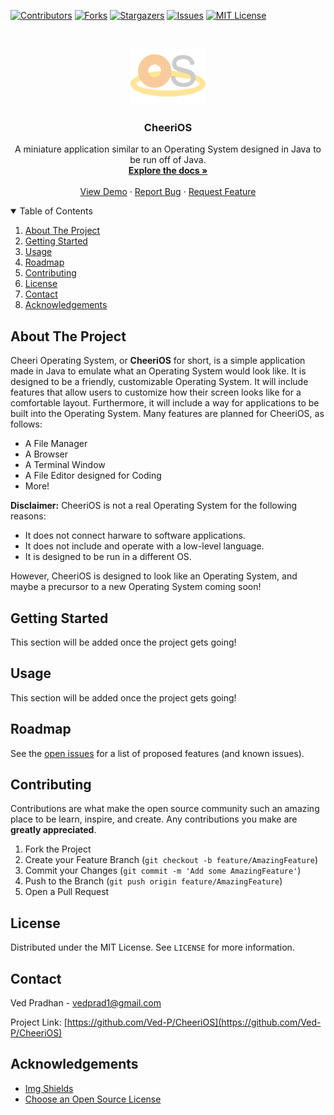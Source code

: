 [![Contributors][contributors-shield]][contributors-url]
[![Forks][forks-shield]][forks-url]
[![Stargazers][stars-shield]][stars-url]
[![Issues][issues-shield]][issues-url]
[![MIT License][license-shield]][license-url]

<br />
<p align="center">
  <a href="https://github.com/Ved-P/CheeriOS">
    <img src="images/cheerios-logo.png" alt="Logo" width="120" height="90">
  </a>

  <h3 align="center">CheeriOS</h3>

  <p align="center">
    A miniature application similar to an Operating System designed in Java to be run off of Java.
    <br />
    <a href="https://github.com/Ved-P/CheeriOS"><strong>Explore the docs »</strong></a>
    <br />
    <br />
    <a href="https://github.com/Ved-P/CheeriOS">View Demo</a>
    ·
    <a href="https://github.com/Ved-P/CheeriOS/issues">Report Bug</a>
    ·
    <a href="https://github.com/Ved-P/CheeriOS/issues">Request Feature</a>
  </p>
</p>

<details open="open">
  <summary>Table of Contents</summary>
  <ol>
    <li>
      <a href="#about-the-project">About The Project</a> <!--
      <ul>
        <li><a href="#built-with">Built With</a></li>
      </ul> -->
    </li>
    <li>
      <a href="#getting-started">Getting Started</a> <!--
      <ul>
        <li><a href="#prerequisites">Prerequisites</a></li>
        <li><a href="#installation">Installation</a></li>
      </ul> -->
    </li>
    <li><a href="#usage">Usage</a></li>
    <li><a href="#roadmap">Roadmap</a></li>
    <li><a href="#contributing">Contributing</a></li>
    <li><a href="#license">License</a></li>
    <li><a href="#contact">Contact</a></li>
    <li><a href="#acknowledgements">Acknowledgements</a></li>
  </ol>
</details>

## About The Project

<!-- [![Product Name Screen Shot][product-screenshot]](https://example.com) -->

Cheeri Operating System, or **CheeriOS** for short, is a simple application made in Java to emulate what an Operating System would look like. It is designed to be a friendly, customizable Operating System. It will include features that allow users to customize how their screen looks like for a comfortable layout. Furthermore, it will include a way for applications to be built into the Operating System. Many features are planned for CheeriOS, as follows:
* A File Manager
* A Browser
* A Terminal Window
* A File Editor designed for Coding
* More!

**Disclaimer:** CheeriOS is not a real Operating System for the following reasons:
* It does not connect harware to software applications.
* It does not include and operate with a low-level language.
* It is designed to be run in a different OS.

However, CheeriOS is designed to look like an Operating System, and maybe a precursor to a new Operating System coming soon!

<!--
### Built With
This section should list any major frameworks that you built your project using. Leave any add-ons/plugins for the acknowledgements section. Here are a few examples.
* [Bootstrap](https://getbootstrap.com)
* [JQuery](https://jquery.com)
* [Laravel](https://laravel.com)
-->

## Getting Started
This section will be added once the project gets going!
<!--
This is an example of how you may give instructions on setting up your project locally.
To get a local copy up and running follow these simple example steps.

### Prerequisites

This is an example of how to list things you need to use the software and how to install them.
* npm
  ```sh
  npm install npm@latest -g
  ```

### Installation

1. Get a free API Key at [https://example.com](https://example.com)
2. Clone the repo
   ```sh
   git clone https://github.com/your_username_/Project-Name.git
   ```
3. Install NPM packages
   ```sh
   npm install
   ```
4. Enter your API in `config.js`
   ```JS
   const API_KEY = 'ENTER YOUR API';
   ```
-->
## Usage
This section will be added once the project gets going!
<!-- Use this space to show useful examples of how a project can be used. Additional screenshots, code examples and demos work well in this space. You may also link to more resources.

_For more examples, please refer to the [Documentation](https://example.com)_ -->

## Roadmap
See the [open issues](https://github.com/Ved-P/CheeriOS/issues) for a list of proposed features (and known issues).

## Contributing
Contributions are what make the open source community such an amazing place to be learn, inspire, and create. Any contributions you make are **greatly appreciated**.

1. Fork the Project
2. Create your Feature Branch (`git checkout -b feature/AmazingFeature`)
3. Commit your Changes (`git commit -m 'Add some AmazingFeature'`)
4. Push to the Branch (`git push origin feature/AmazingFeature`)
5. Open a Pull Request

## License
Distributed under the MIT License. See `LICENSE` for more information.

## Contact
Ved Pradhan - vedprad1@gmail.com

Project Link: [https://github.com/Ved-P/CheeriOS](https://github.com/Ved-P/CheeriOS)

## Acknowledgements
* [Img Shields](https://shields.io)
* [Choose an Open Source License](https://choosealicense.com)

[contributors-shield]: https://img.shields.io/github/contributors/Ved-P/CheeriOS.svg?style=for-the-badge
[contributors-url]: https://github.com/Ved-P/CheeriOS/graphs/contributors
[forks-shield]: https://img.shields.io/github/forks/Ved-P/CheeriOS.svg?style=for-the-badge
[forks-url]: https://github.com/Ved-P/CheeriOS/network/members
[stars-shield]: https://img.shields.io/github/stars/Ved-P/CheeriOS.svg?style=for-the-badge
[stars-url]: https://github.com/Ved-P/CheeriOS/stargazers
[issues-shield]: https://img.shields.io/github/issues/Ved-P/CheeriOS.svg?style=for-the-badge
[issues-url]: https://github.com/Ved-P/CheeriOS/issues
[license-shield]: https://img.shields.io/github/license/Ved-P/CheeriOS.svg?style=for-the-badge
[license-url]: https://github.com/Ved-P/CheeriOS/blob/main/LICENSE
<!-- [product-screenshot]: images/cheerios-logo.png -->
